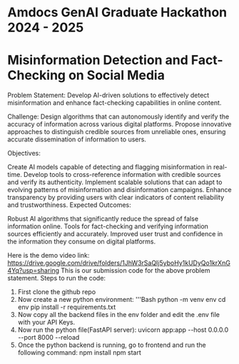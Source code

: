 # Amdocs GenAI Graduate Hackathon 2024 - 2025 
# Misinformation Detection and Fact-Checking on Social Media
Problem Statement: Develop AI-driven solutions to effectively detect misinformation and enhance fact-checking capabilities in online content.

Challenge: Design algorithms that can autonomously identify and verify the accuracy of information across various digital platforms. Propose innovative approaches to distinguish credible sources from unreliable ones, ensuring accurate dissemination of information to users.

Objectives:

Create AI models capable of detecting and flagging misinformation in real-time.
Develop tools to cross-reference information with credible sources and verify its authenticity.
Implement scalable solutions that can adapt to evolving patterns of misinformation and disinformation campaigns.
Enhance transparency by providing users with clear indicators of content reliability and trustworthiness.
Expected Outcomes:

Robust AI algorithms that significantly reduce the spread of false information online.
Tools for fact-checking and verifying information sources efficiently and accurately.
Improved user trust and confidence in the information they consume on digital platforms.

Here is the demo video link: https://drive.google.com/drive/folders/1JhW3rSaQIj5yboHy1kUDyQo1krXnG4Yq?usp=sharing
This is our submission code for the above problem statement.
Steps to run the code:
1. First clone the github repo
2. Now create a new python environment:
   '''Bash
    python -m venv env
    cd env
    pip install -r requirements.txt
4. Now copy all the backend files in the env folder and edit the .env file with your API Keys.
5. Now run the python file(FastAPI server):
    uvicorn app:app --host 0.0.0.0 --port 8000 --reload
6. Once the python backend is running, go to frontend and run the following command:
    npm install
    npm start



